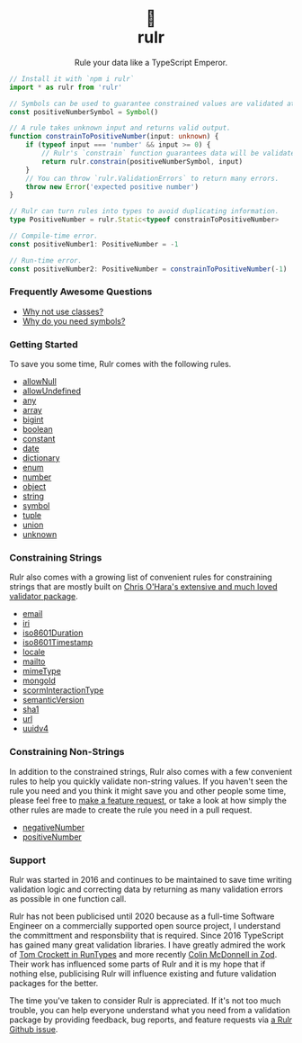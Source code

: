 <div align="center">
	<h1>👑</br>rulr</h1>
	<p>Rule your data like a TypeScript Emperor.</p>
</div>

```ts
// Install it with `npm i rulr`
import * as rulr from 'rulr'

// Symbols can be used to guarantee constrained values are validated at runtime.
const positiveNumberSymbol = Symbol()

// A rule takes unknown input and returns valid output.
function constrainToPositiveNumber(input: unknown) {
	if (typeof input === 'number' && input >= 0) {
		// Rulr's `constrain` function guarantees data will be validated at runtime.
		return rulr.constrain(positiveNumberSymbol, input)
	}
	// You can throw `rulr.ValidationErrors` to return many errors.
	throw new Error('expected positive number')
}

// Rulr can turn rules into types to avoid duplicating information.
type PositiveNumber = rulr.Static<typeof constrainToPositiveNumber>

// Compile-time error.
const positiveNumber1: PositiveNumber = -1

// Run-time error.
const positiveNumber2: PositiveNumber = constrainToPositiveNumber(-1)
```

### Frequently Awesome Questions

- [Why not use classes?](./docs/classValidationProblems.md)
- [Why do you need symbols?](./docs/symbolRequirement.md)

### Getting Started

To save you some time, Rulr comes with the following rules.

- [allowNull](./src/higherOrderRules/allowNull/readme.md)
- [allowUndefined](./src/higherOrderRules/allowUndefined/readme.md)
- [any](./src/valueRules/any/readme.md)
- [array](./src/higherOrderRules/array/readme.md)
- [bigint](./src/valueRules/bigint/readme.md)
- [boolean](./src/valueRules/boolean/readme.md)
- [constant](./src/valueRules/constant/readme.md)
- [date](./src/valueRules/date/readme.md)
- [dictionary](./src/higherOrderRules/dictionary/readme.md)
- [enum](./src/valueRules/enum/readme.md)
- [number](./src/valueRules/number/readme.md)
- [object](./src/higherOrderRules/object/readme.md)
- [string](./src/valueRules/string/readme.md)
- [symbol](./src/valueRules/symbol/readme.md)
- [tuple](./src/higherOrderRules/tuple/readme.md)
- [union](./src/higherOrderRules/union/readme.md)
- [unknown](./src/valueRules/unknown/readme.md)

### Constraining Strings

Rulr also comes with a growing list of convenient rules for constraining strings that are mostly built on [Chris O'Hara's extensive and much loved validator package](https://www.npmjs.com/package/validator).

- [email](./src/constrainedStrings/email/readme.md)
- [iri](./src/constrainedStrings/iri/readme.md)
- [iso8601Duration](./src/constrainedStrings/iso8601Duration/readme.md)
- [iso8601Timestamp](./src/constrainedStrings/iso8601Timestamp/readme.md)
- [locale](./src/constrainedStrings/locale/readme.md)
- [mailto](./src/constrainedStrings/mailto/readme.md)
- [mimeType](./src/constrainedStrings/mimeType/readme.md)
- [mongoId](./src/constrainedStrings/mongoId/readme.md)
- [scormInteractionType](./src/constrainedStrings/scormInteractionType/readme.md)
- [semanticVersion](./src/constrainedStrings/semanticVersion/readme.md)
- [sha1](./src/constrainedStrings/sha1/readme.md)
- [url](./src/constrainedStrings/url/readme.md)
- [uuidv4](./src/constrainedStrings/uuidv4/readme.md)

### Constraining Non-Strings

In addition to the constrained strings, Rulr also comes with a few convenient rules to help you quickly validate non-string values. If you haven't seen the rule you need and you think it might save you and other people some time, please feel free to [make a feature request](https://github.com/ryansmith94/rulr/issues/new?assignees=&labels=feat&template=feature_request.md&title=), or take a look at how simply the other rules are made to create the rule you need in a pull request.

- [negativeNumber](./src/constrainedValues/negativeNumber/readme.md)
- [positiveNumber](./src/constrainedValues/positiveNumber/readme.md)

### Support

Rulr was started in 2016 and continues to be maintained to save time writing validation logic and correcting data by returning as many validation errors as possible in one function call.

Rulr has not been publicised until 2020 because as a full-time Software Engineer on a commercially supported open source project, I understand the committment and responsbility that is required. Since 2016 TypeScript has gained many great validation libraries. I have greatly admired the work of [Tom Crockett in RunTypes](https://github.com/pelotom/runtypes) and more recently [Colin McDonnell in Zod](https://github.com/vriad/zod). Their work has influenced some parts of Rulr and it is my hope that if nothing else, publicising Rulr will influence existing and future validation packages for the better.

The time you've taken to consider Rulr is appreciated. If it's not too much trouble, you can help everyone understand what you need from a validation package by providing feedback, bug reports, and feature requests via [a Rulr Github issue](https://github.com/ryansmith94/rulr/issues).
